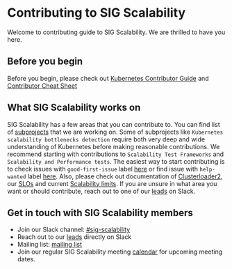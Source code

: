 # Contributing to SIG Scalability

Welcome to contributing guide to SIG Scalability.
We are thrilled to have you here.

## Before you begin

Before you begin, please check out [Kubernetes Contributor Guide](http://git.k8s.io/community/contributors/guide) and [Contributor Cheat Sheet](https://github.com/kubernetes/community/blob/master/contributors/guide/contributor-cheatsheet)

## What SIG Scalability works on

SIG Scalability has a few areas that you can contribute to.
You can find list of [subprojects](https://github.com/kubernetes/community/blob/master/sig-scalability/README.md#details-about-sig-scalability-sub-projects) that we are working on.
Some of subprojects like `Kubernetes scalability bottlenecks detection` require both very deep and wide understanding of Kubernetes before making reasonable contributions.
We recommend starting with contributions to `Scalability Test Frameworks` and `Scalability and Performance tests`.
The easiest way to start contributing is to check issues with `good-first-issue` label [here][good-first-issues] or find issue with `help-wanted` label [here][help-wanted].
Also, please check out documentation of [Clusterloader2], our [SLOs] and current [Scalability limits].
If you are unsure in what area you want or should contribute, reach out to one of our [leads] on Slack.

## Get in touch with SIG Scalability members

- Join our Slack channel: [#sig-scalability](https://kubernetes.slack.com/messages/sig-scalability)
- Reach out to our [leads] directly on Slack
- Mailing list: [mailing list](https://groups.google.com/forum/#!forum/kubernetes-sig-scale)
- Join our regular SIG Scalability meeting [calendar](https://calendar.google.com/calendar/embed?src=90g85fajsmubf5vp02uhpbvcq8%40group.calendar.google.com) for upcoming meeting dates.


[leads]: https://github.com/kubernetes/community/blob/master/sig-scalability/README.md#leadership
[good-first-issues]: https://github.com/kubernetes/perf-tests/issues?q=is%3Aissue+is%3Aopen+label%3A%22good+first+issue%22
[help-wanted]: https://github.com/kubernetes/perf-tests/issues?q=is%3Aissue+is%3Aopen+label%3A%22help+wanted%22
[Clusterloader2]: https://github.com/kubernetes/perf-tests/blob/master/clusterloader2/README.md
[SLOs]: https://github.com/kubernetes/community/tree/master/sig-scalability/slos
[Scalability limits]: https://github.com/kubernetes/community/tree/master/sig-scalability/configs-and-limits

